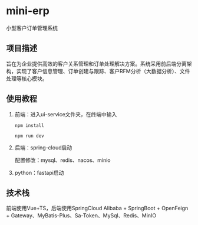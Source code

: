 # mini-erp

小型客户订单管理系统

## 项目描述
旨在为企业提供高效的客户关系管理和订单处理解决方案。系统采用前后端分离架构，实现了客户信息管理、订单创建与跟踪、客户RFM分析（大数据分析）、文件处理等核心模块。

## 使用教程

1.  前端：进入ui-service文件夹，在终端中输入

    ``
    npm install
    ``

    ``
    npm run dev
    ``

2.  后端：spring-cloud启动

    配置修改：mysql、redis、nacos、minio

3.  python：fastapi启动

## 技术栈

前端使用Vue+TS，后端使用SpringCloud Alibaba + SpringBoot + OpenFeign + Gateway、MyBatis-Plus、Sa-Token、MySql、Redis、MinIO
